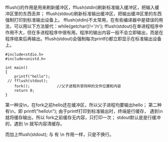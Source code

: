 fflush()的作用是用来刷新缓冲区，fflush(stdin)刷新标准输入缓冲区，把输入缓冲区里的东西丢弃； fflush(stdout)刷新标准输出缓冲区，把输出缓冲区里的东西强制打印到标准输出设备上。
fflush(stdin)不太常用，在有些编译器中是错误的用法，可以用以下方法替代：while(getchar()!='/n');
fflush(stdout)在单进程程序中作用不大，但在多进程程序中很有用。程序的输出内容一般不会立即输出，而是在程序结束后再输出。fflush(stdout)会强制每次printf()都立即显示在标准输出设备上。

```
#include<stdio.h>
#include<unistd.h>

int main()
{
    printf("hello");
 // fflush(stdout);
    fork();            //父子进程共享同样的文件位置和内容
    return 0;
}
```

第一种没\n，在fork之前hello还在缓冲区，所以父子进程均要输出hello；
第二种有\n，即 printf("hello\n");   由于printf打印到标准输出时，终端是行缓存， 遇到\n就将缓存输出，所以 fork之前缓存无内容，只打印一次；
stdout默认是是行缓冲的，遇到 \n 就写内容清缓存。

而加上fflush(stdout); 与 有 \n  作用一样，只是不换行。
